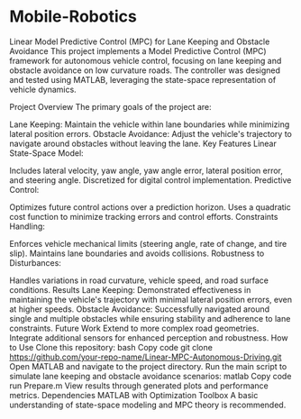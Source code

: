 # Mobile-Robotics
Linear Model Predictive Control (MPC) for Lane Keeping and Obstacle Avoidance
This project implements a Model Predictive Control (MPC) framework for autonomous vehicle control, focusing on lane keeping and obstacle avoidance on low curvature roads. The controller was designed and tested using MATLAB, leveraging the state-space representation of vehicle dynamics.

Project Overview
The primary goals of the project are:

Lane Keeping: Maintain the vehicle within lane boundaries while minimizing lateral position errors.
Obstacle Avoidance: Adjust the vehicle's trajectory to navigate around obstacles without leaving the lane.
Key Features
Linear State-Space Model:

Includes lateral velocity, yaw angle, yaw angle error, lateral position error, and steering angle.
Discretized for digital control implementation.
Predictive Control:

Optimizes future control actions over a prediction horizon.
Uses a quadratic cost function to minimize tracking errors and control efforts.
Constraints Handling:

Enforces vehicle mechanical limits (steering angle, rate of change, and tire slip).
Maintains lane boundaries and avoids collisions.
Robustness to Disturbances:

Handles variations in road curvature, vehicle speed, and road surface conditions.
Results
Lane Keeping: Demonstrated effectiveness in maintaining the vehicle's trajectory with minimal lateral position errors, even at higher speeds.
Obstacle Avoidance: Successfully navigated around single and multiple obstacles while ensuring stability and adherence to lane constraints.
Future Work
Extend to more complex road geometries.
Integrate additional sensors for enhanced perception and robustness.
How to Use
Clone this repository:
bash
Copy code
git clone https://github.com/your-repo-name/Linear-MPC-Autonomous-Driving.git
Open MATLAB and navigate to the project directory.
Run the main script to simulate lane keeping and obstacle avoidance scenarios:
matlab
Copy code
run Prepare.m
View results through generated plots and performance metrics.
Dependencies
MATLAB with Optimization Toolbox
A basic understanding of state-space modeling and MPC theory is recommended.
